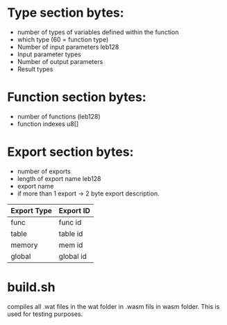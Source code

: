 # Type section bytes:

* number of types of variables defined within the function
* which type (60 = function type)
* Number of input parameters leb128
* Input parameter types
* Number of output parameters
* Result types

# Function section bytes:

* number of functions (leb128)
* function indexes u8[]

# Export section bytes:

* number of exports
* length of export name leb128
* export name
* if more than 1 export -> 2 byte export description.

| Export Type | Export ID |
|-------------|-----------|
| func        | func id   |
| table       | table id  |
| memory      | mem id    |
| global      | global id |

# build.sh

compiles all .wat files in the wat folder in .wasm fils in wasm folder. This is used
for testing purposes. 